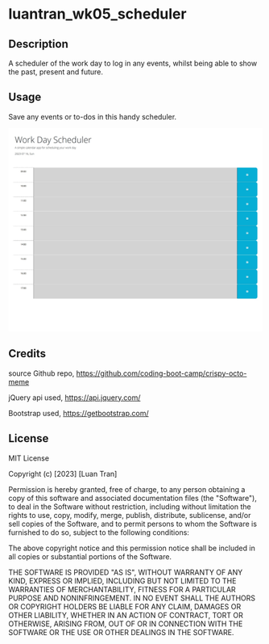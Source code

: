 # luantran_wk05_scheduler

## Description
A scheduler of the work day to log in any events, whilst being able to show the past, present and future.


## Usage

Save any events or to-dos in this handy scheduler.

![website's appearance and functionality preview](./assets/screenshot.jpg)

## Credits

source Github repo, https://github.com/coding-boot-camp/crispy-octo-meme

jQuery api used, https://api.jquery.com/

Bootstrap used, https://getbootstrap.com/

## License

MIT License

Copyright (c) [2023] [Luan Tran]

Permission is hereby granted, free of charge, to any person obtaining a copy
of this software and associated documentation files (the "Software"), to deal
in the Software without restriction, including without limitation the rights
to use, copy, modify, merge, publish, distribute, sublicense, and/or sell
copies of the Software, and to permit persons to whom the Software is
furnished to do so, subject to the following conditions:

The above copyright notice and this permission notice shall be included in all
copies or substantial portions of the Software.

THE SOFTWARE IS PROVIDED "AS IS", WITHOUT WARRANTY OF ANY KIND, EXPRESS OR
IMPLIED, INCLUDING BUT NOT LIMITED TO THE WARRANTIES OF MERCHANTABILITY,
FITNESS FOR A PARTICULAR PURPOSE AND NONINFRINGEMENT. IN NO EVENT SHALL THE
AUTHORS OR COPYRIGHT HOLDERS BE LIABLE FOR ANY CLAIM, DAMAGES OR OTHER
LIABILITY, WHETHER IN AN ACTION OF CONTRACT, TORT OR OTHERWISE, ARISING FROM,
OUT OF OR IN CONNECTION WITH THE SOFTWARE OR THE USE OR OTHER DEALINGS IN THE
SOFTWARE.
